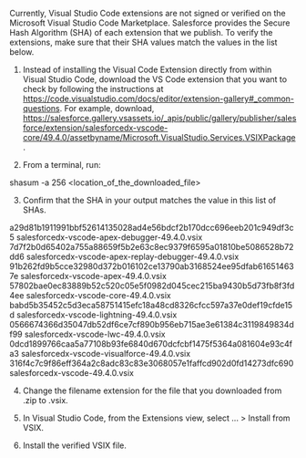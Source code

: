 Currently, Visual Studio Code extensions are not signed or verified on the
Microsoft Visual Studio Code Marketplace. Salesforce provides the Secure Hash
Algorithm (SHA) of each extension that we publish. To verify the extensions,
make sure that their SHA values match the values in the list below.

1. Instead of installing the Visual Code Extension directly from within Visual
   Studio Code, download the VS Code extension that you want to check by
   following the instructions at
   https://code.visualstudio.com/docs/editor/extension-gallery#_common-questions.
   For example, download,
   https://salesforce.gallery.vsassets.io/_apis/public/gallery/publisher/salesforce/extension/salesforcedx-vscode-core/49.4.0/assetbyname/Microsoft.VisualStudio.Services.VSIXPackage.

2. From a terminal, run:

shasum -a 256 <location_of_the_downloaded_file>

3. Confirm that the SHA in your output matches the value in this list of SHAs.

a29d81b1911991bbf52614135028ad4e56bdcf2b170dcc696eeb201c949df3c5  salesforcedx-vscode-apex-debugger-49.4.0.vsix
7d7f2b0d65402a755a88659f5b2e63c8ec9379f6595a01810be5086528b72dd6  salesforcedx-vscode-apex-replay-debugger-49.4.0.vsix
91b262fd9b5cce32980d372b016102ce13790ab3168524ee95dfab616514637e  salesforcedx-vscode-apex-49.4.0.vsix
57802bae0ec83889b52c520c05e5f0982d045cec215ba9430b5d73fb8f3fd4ee  salesforcedx-vscode-core-49.4.0.vsix
babd5b35452c5d3eca58751415efc18a48cd8326cfcc597a37e0def19cfde15d  salesforcedx-vscode-lightning-49.4.0.vsix
0566674366d35047db52df6ce7cf890b956eb715ae3e61384c3119849834df99  salesforcedx-vscode-lwc-49.4.0.vsix
0dcd1899766caa5a77108b93fe6840d670dcfcbf1475f5364a081604e93c4fa3  salesforcedx-vscode-visualforce-49.4.0.vsix
316f4c7c9f86eff364a2c8adc83c83e3068057e1faffcd902d0fd14273dfc690  salesforcedx-vscode-49.4.0.vsix


4. Change the filename extension for the file that you downloaded from .zip to
.vsix.

5. In Visual Studio Code, from the Extensions view, select ... > Install from
VSIX.

6. Install the verified VSIX file.
